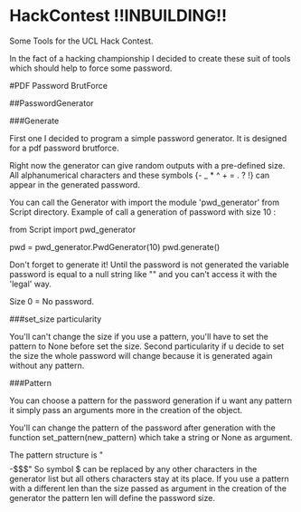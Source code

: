 # HackContest !!INBUILDING!!
Some Tools for the UCL Hack Contest.

In the fact of a hacking championship I decided to create 
these suit of tools which should help to force some password.

#PDF Password BrutForce

##PasswordGenerator

###Generate

First one I decided to program a simple password generator.
It is designed for a pdf password brutforce.

Right now the generator can give random outputs with a pre-defined size.
All alphanumerical characters and these symbols {- _ * ^ + = . ? !} can appear
in the generated password.

You can call the Generator with import the module 'pwd_generator' from Script directory.
Example of call a generation of password with size 10 :

from Script import pwd_generator

pwd = pwd_generator.PwdGenerator(10)
pwd.generate()

Don't forget to generate it! Until the password is not generated the variable password is equal to a null string like "" and you can't access it with the 'legal' way.

Size 0 = No password.

###set_size particularity

You'll can't change the size if you use a pattern, you'll have to set the pattern to None before set the size.
Second particularity if u decide to set the size the whole password will change because it is generated again without any pattern.

###Pattern

You can choose a pattern for the password generation if u want any pattern it simply pass an arguments more in the creation of the object.

You'll can change the pattern of the password after generation with the function set_pattern(new_pattern) which take a string or None as argument.

The pattern structure is "$$$$-$$$"
So symbol $ can be replaced by any other characters in the generator list but all others characters stay at its place.
If you use a pattern with a different len than the size passed as argument in the creation of the generator the pattern len will define the password size.
